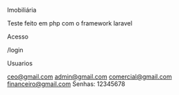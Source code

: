 Imobiliária

Teste feito em php com o framework laravel

Acesso 

/login

Usuarios

ceo@gmail.com
admin@gmail.com
comercial@gmail.com
financeiro@gmail.com
Senhas: 12345678 
